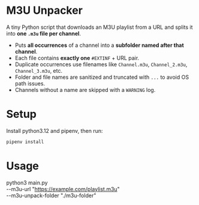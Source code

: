 # M3U Unpacker

A tiny Python script that downloads an M3U playlist from a URL and splits it into **one `.m3u` file per channel**.

- Puts **all occurrences** of a channel into a **subfolder named after that channel**.
- Each file contains **exactly one** `#EXTINF` + URL pair.
- Duplicate occurrences use filenames like `Channel.m3u`, `Channel_2.m3u`, `Channel_3.m3u`, etc.
- Folder and file names are sanitized and truncated with `...` to avoid OS path issues.
- Channels without a name are skipped with a `WARNING` log.

# Setup
Install python3.12 and pipenv, then run:

```bash
pipenv install
```

# Usage
python3 main.py \
  --m3u-url "https://example.com/playlist.m3u" \
  --m3u-unpack-folder "./m3u-folder"
